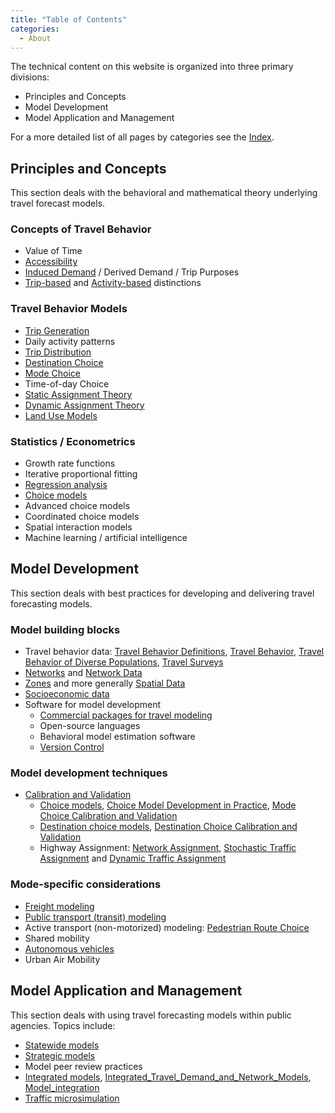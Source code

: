 ```yaml
---
title: "Table of Contents"
categories:
  - About
---
```


The technical content on this website is organized into three primary divisions:
  - Principles and Concepts
  - Model Development
  - Model Application and Management

For a more detailed list of all pages by categories see the [Index](.).


## Principles and Concepts
This section deals with the behavioral and mathematical theory underlying travel
forecast models.

### Concepts of Travel Behavior
* Value of Time
* [Accessibility](Accessibility)
* [Induced Demand](Travel_Behavior_Definitions) / Derived Demand / Trip Purposes
* [Trip-based](Trip_based_models) and [Activity-based](Activity_based_models) distinctions

### Travel Behavior Models
* [Trip Generation](Trip_Generation)
* Daily activity patterns
* [Trip Distribution](Trip_distribution)
* [Destination Choice](Destination_Choice_Models)
* [Mode Choice](Mode_choice)
* Time-of-day Choice
* [Static Assignment Theory](Network_assignment)
* [Dynamic Assignment Theory](Dynamic_Traffic_Assignment)
* [Land Use Models](Land_use_transport_modeling)

### Statistics / Econometrics
* Growth rate functions
* Iterative proportional fitting
* [Regression analysis](Regression_Analysis)
* [Choice models](Choice_Models)
* Advanced choice models
* Coordinated choice models
* Spatial interaction models
* Machine learning / artificial intelligence

## Model Development
This section deals with best practices for developing and delivering travel forecasting models.

### Model building blocks
* Travel behavior data: [Travel Behavior Definitions](Travel_Behavior_Definitions), [Travel Behavior](Travel_behavior), [Travel Behavior of Diverse Populations](Travel_Behavior_of_Diverse_Populations), [Travel Surveys](Travel_surveys)
* [Networks](Transportation_networks) and [Network Data](Spatial_Data.html#network-data)
* [Zones](Traffic_Analysis_Zone) and more generally [Spatial Data](Spatial_data)
* [Socioeconomic data](Spatial_Data.html#land-use-demographic-socio-economic-data)
* Software for model development
  - [Commercial packages for travel modeling](Software)
  - Open-source languages
  - Behavioral model estimation software
  - [Version Control](Version_Control)

### Model development techniques
* [Calibration and Validation](Model_calibration_and_validation)
  - [Choice models](Choice_models), [Choice Model Development in Practice](Choice_Model_Development_in_Practice), [Mode Choice Calibration and Validation](Mode_choice.html#calibration-validation)
  - [Destination choice models](Destination_Choice_Models), [Destination Choice Calibration and Validation](Destination_Choice_Calibration_and_Validation)
  - Highway Assignment: [Network Assignment](Network_assignment), [Stochastic Traffic Assignment](Stochastic_Traffic_Assignment) and [Dynamic Traffic Assignment](Dynamic_Traffic_Assignment)

### Mode-specific considerations
* [Freight modeling](Freight_modeling)
* [Public transport (transit) modeling](Public_transport_transit_modeling)
* Active transport (non-motorized) modeling: [Pedestrian Route Choice](Pedestrian_Route_Choice)
* Shared mobility
* [Autonomous vehicles](Autonomous_vehicles)
* Urban Air Mobility

## Model Application and Management
This section deals with using travel forecasting models within public agencies. Topics include:
* [Statewide models](Statewide_models)
* [Strategic models](Strategic_Models)
* Model peer review practices
* [Integrated models](Travel_Demand_and_Network_Model_Integration_Schemas), [Integrated_Travel_Demand_and_Network_Models](Integrated_Travel_Demand_and_Network_Models), [Model_integration](Model_integration)
* [Traffic microsimulation](Traffic_simulation_models)
